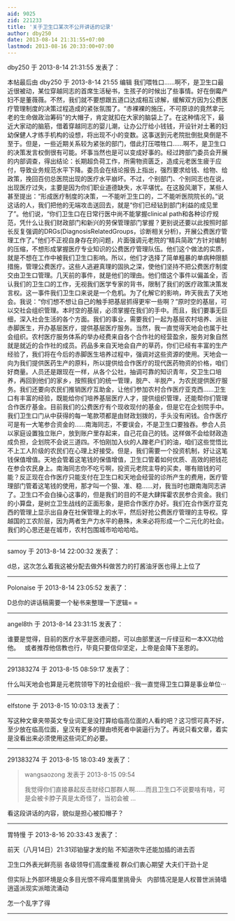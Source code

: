 ```yaml
---
aid: 9025
zid: 221233
title: '关于卫生口某次不公开讲话的记录'
author: dby250
date: 2013-08-14 21:31:55+07:00
lastmod: 2013-08-16 20:33:00+07:00
---
```


dby250 于 2013-8-14 21:31:55 发表了：

本帖最后由 dby250 于 2013-8-14 21:55 编辑 我们喂牲口……啊不，是卫生口最近很被动，某位穿越同志的首席生活秘书，生孩子的时候出了些事情。好在倒霉产妇不是董薇薇。不然，我们就不要想跟五道口达成相互谅解，缓解双方因为公费医疗管理制度的决策过程造成的紧张氛围了。“赤裸裸的施压，不可原谅的竟然拿元老的生命做政治筹码”的大帽子，肯定就扣在大家的脑袋上了。在这种情况下，最近大家动的脑筋，借着穿越同志的婴儿潮，让办公厅给小钱钱，开设针对土著的妇幼保健人才练手机构的设想，将出现不小的变数。这事送到元老院批倒批臭倒是不至于。但是，一些近期关系较为紧张的部门，借此打压喂牲口……啊不，是卫生口的决策发言权倒很有可能。坏事当然也是可以变成好事的。经过跨部门委员会开展的内部调查，得出结论：长期超负荷工作，所需物资匮乏，造成元老医生疲于应付，导致业务规范水平下降。委员会在结论报告上指出，强烈要求给钱、给物、给政策，挽回百仞总医院出现的医疗水平崩坏。不过，个别部门、个别同志也在说，出现医疗过失，主要是因为你们职业道德缺失，水平堪忧。在这股风潮下，某些人甚至提出：“形成医疗制度的决策，一不能听卫生口的，二不能听医院院长的。”说这话的人，我们把他的无端攻击送回去，就是“你们已经钻到部门利益的成见里了”。他们说，“你们卫生口在日常行医中尚不能掌握clinical path和各种诊疗规范，凭什么让我们财政部门和新兴的劳保管理部门掌握？更别说还要以此按照时部长反复强调的DRGs(DiagnosisRelatedGroups，诊断相关分析)，开展公费医疗管理工作了。”他们不正视自身存在的问题，片面强调元老院的“精兵简政”方针对编制的压缩，不想形成掌握医疗专业知识的公费医疗管理队伍。他们这个做法的实质，就是不想在工作中被我们卫生口影响。所以，他们才选择了简单粗暴的单病种限额措施，管理公费医疗。这些人逃避真理的固执之深，使他们坚持不把公费医疗制度交由卫生口管理。几天前的事件，就是他们的理由。他们借这个事件以偏盖全，否认我们的卫生口的工作，无视我们医学专家的背书，限制了我们的医疗政策决策发言权。这一事件我们卫生口来说是一个危机。为了化解它的影响，昨天我去了天地会。我说：“你们想不想让自己的触手把基层抓得更牢一些啊？”原时空的基层，可以交社会组织管理。本时空的基层，必须掌握在我们的手中。而且，我们要事无巨细，深入社会生活的各个方面。我们的事业，需要我们一起为基层农村培养、派驻赤脚医生，开办基层医疗，提供基层医疗服务。当然，我一直觉得天地会也属于社会组织。农村医疗服务体系的举办经费来自各个合作社的经营盈余，服务对象自然就是就近的合作社的成员。药品多来自天地会自产的草药，你们已经有丰富的生产经验了，我们将在今后的赤脚医生培养过程中，强调对这些资源的使用。天地会一向为我们提供医药生产的原料，所以提供给合作医疗的现代医药物资的价格，咱们好商量。人员还是跟现在一样，从各个公社，抽调可靠的知识青年，交卫生口培养，再回到他们的家乡，按照我们的统一管理，脱产、半脱产，为农民提供医疗服务。我们还要向农民们推销医疗互助金，让他们参加农村合作医疗亚克西……卫生口有丰富的经验，既能给你们培养基层医疗人才，提供组织管理，还能帮你们管理合作医疗基金。目前我们的公费医疗有个现收现付的基金，但是它在企划院手中。我们卫生口门从中获得的每一笔款项都是由财政划拨的，手头没有闲钱。合作医疗可是有一大笔参合资金的……南海同志，不要误会，不是卫生口要独吞。参合人员以家庭设置独立账户，放到账户里存起来，自己花自己的钱。这样做不会给财政造成负担，企划院不会说三道四。不怕刚加入伙的人蹭老户们的油，咱们这些觉悟比不上工人阶级的农民们在心理上好接受。但是，我们需要一个投资机制，好让这笔钱保值增值。天地会管着这笔钱的保值增值，卫生口管着如何优质、高效的把钱花在参合农民身上。南海同志你不吃亏啊，投资元老院主导的买卖，哪有赔钱的可能？反正现在合作医疗只能支付在卫生口和天地会经营的诊所产生的费用，医疗管理部门管着这笔钱的使用，那才叫一个狠、准、稳……对，我当时也跟南海同志讲了。卫生口不会白操心这事的，但是我们的目的不是大肆挥霍农民参合资金。我们的小算盘，是树立卫生战线的正面形象，是把合作医疗办好。我们在合作医疗亚克西的管理上显示出自身在社保管理上的水平，然后好抢公费医疗管理的主导权。穿越国的工农阶层，因为两者生产力水平的悬殊，未来必将形成一个二元化的社会。我们的心思还是在城市，农村包围城市哈哈哈哈。

---------

samoy 于 2013-8-14 22:00:32 发表了：

d总，这次怎么着我这被分配去做外科做苦力的打酱油牙医也得上上位了

---------

Polonaise 于 2013-8-14 23:05:52 发表了：

D总你的讲话稿需要一个秘书来整理一下逻辑= =

---------

angel8th 于 2013-8-14 23:31:15 发表了：

谁要是觉得，目前的医疗水平是医德问题，可以由部里送一斤绿豆和一本XX功给他。   或者推荐他信教也行，毕竟只要信仰坚定，上帝是会降下圣恩的。

---------

291383274 于 2013-8-15 08:59:17 发表了：

什么叫天地会也算是元老院领导下的社会组织···我一直觉得卫生口算是事业单位···

---------

elfstone 于 2013-8-15 10:03:13 发表了：

写这种文章夹带英文专业词汇是没打算给临高位面的人看的吧？这习惯可真不好，至少放在临高位面，皇汉有更多的理由喷死者中装逼行为了。再说只看文章，着实是没看出来必须使用这些词汇的必要。

---------

291383274 于 2013-8-15 18:03:49 发表了：

> wangsaozong 发表于 2013-8-15 09:54
> 
> 我觉得你们直接暴起反击财经口那群人啊……而且卫生口不说要啥有啥，可是会被卡脖子真是太奇怪了，当初会被 ...



看这段讲话的内容，貌似是担心被扣帽子？

---------

胃特慢 于 2013-8-16 20:33:43 发表了：

前天（八月14日）21:31邓铂鋆才发的贴 不知道吹牛还能加插的进去否

卫生口外表光鲜亮丽 各级领导们高度重视 群众们衷心期望 大夫们干劲十足 

但实际上外部环境是众多目光恨不得鸡蛋里挑骨头   内部情况是是人权普世派骑墙逍遥派现实派暗流涌动

怎一个乱字了得

---------


